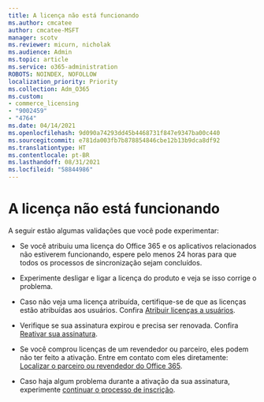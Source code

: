 ```yaml
---
title: A licença não está funcionando
ms.author: cmcatee
author: cmcatee-MSFT
manager: scotv
ms.reviewer: micurn, nicholak
ms.audience: Admin
ms.topic: article
ms.service: o365-administration
ROBOTS: NOINDEX, NOFOLLOW
localization_priority: Priority
ms.collection: Adm_O365
ms.custom:
- commerce_licensing
- "9002459"
- "4764"
ms.date: 04/14/2021
ms.openlocfilehash: 9d090a74293dd45b4468731f847e9347ba00c440
ms.sourcegitcommit: e781da003fb7b878854846cbe12b13b9dca8df92
ms.translationtype: HT
ms.contentlocale: pt-BR
ms.lasthandoff: 08/31/2021
ms.locfileid: "58844986"
---
```

# <a name="license-not-working"></a>A licença não está funcionando

A seguir estão algumas validações que você pode experimentar:

- Se você atribuiu uma licença do Office 365 e os aplicativos relacionados não estiverem funcionando, espere pelo menos 24 horas para que todos os processos de sincronização sejam concluídos. 

- Experimente desligar e ligar a licença do produto e veja se isso corrige o problema. 

- Caso não veja uma licença atribuída, certifique-se de que as licenças estão atribuídas aos usuários. Confira [Atribuir licenças a usuários](https://docs.microsoft.com/microsoft-365/admin/manage/assign-licenses-to-users?view=o365-worldwide).

- Verifique se sua assinatura expirou e precisa ser renovada. Confira [Reativar sua assinatura](https://docs.microsoft.com/alchemyinsights/reactivate-your-subscription). 

- Se você comprou licenças de um revendedor ou parceiro, eles podem não ter feito a ativação. Entre em contato com eles diretamente: [Localizar o parceiro ou revendedor do Office 365](https://docs.microsoft.com//microsoft-365/admin/manage/find-your-partner-or-reseller).

- Caso haja algum problema durante a ativação da sua assinatura, experimente [continuar o processo de inscrição](https://go.microsoft.com/fwlink/?linkid=2126800).

